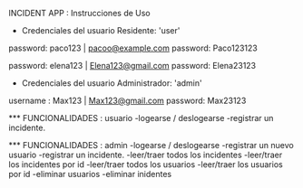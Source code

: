  INCIDENT APP : Instrucciones de Uso

 - Credenciales del usuario Residente: 'user'

password: paco123 | pacoo@example.com
password: Paco123123

password: elena123 | Elena123@gmail.com
password: Elena23123

- Credenciales del usuario Administrador:  'admin'

username : Max123 |  Max123@gmail.com
password: Max23123

*** FUNCIONALIDADES : usuario
-logearse / deslogearse
-registrar un incidente.

*** FUNCIONALIDADES : admin
-logearse / deslogearse
-registrar un nuevo usuario
-registrar un incidente.
-leer/traer  todos los incidentes
-leer/traer los incidentes por id
-leer/traer  todos los usuarios
-leer/traer los usuarios por id
-eliminar usuarios
-eliminar inidentes


